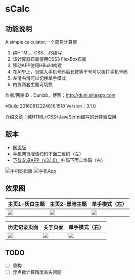 # sCalc

## 功能说明
A simple calculator,一个简易计算器

1. 纯HTML、CSS、JS编写
2. 该计算器布局使用CSS3 FlexBox布局
3. 移动APP使用HBuild构建
4. 在APP上，当输入手机号码后长按等于号可以拨打手机号码
5. 左滑右滑可以切换单手模式
6. 内置两套主题可切换

作者/网络ID：Dunizb，博客：http://duni.sinaapp.com

※Build 20160812224616.1510 Version：3.1.0

介绍文章：[纯HTML+CSS+JavaScript编写的计算器应用](http://www.imooc.com/article/13009)

## 版本
+ [网页版](http://duni.sinaapp.com/demo/demos/%E7%AE%80%E6%98%93%E7%BD%91%E9%A1%B5%E8%AE%A1%E7%AE%97%E5%99%A8/)
+ 手机网页版请扫码下面二维码（左）
+ [下载安卓APP（v3.1.0）](http://dunizb.b0.upaiyun.com/demo/app/myCalc-3.1.0.apk) 扫码下面二维码（右）

![手机网页版](http://dunizb.b0.upaiyun.com/p/webapp-qrcode.png)
![手机App](http://dunizb.b0.upaiyun.com/p/app-qrcode.png)

## 效果图
| 主页1-灰白主题 | 主页2-黑暗主题 | 单手模式（左） |
|-------------|-------------|-------------|
| ![](./images/thumb/1.jpg) | ![](./images/thumb/2.jpg) | ![](./images/thumb/3.jpg) |

| 历史记录页面 | 关于页面 | 单手模式（右） |
|-------------|-------------|---------------|
| ![](./images/thumb/4.jpg) | ![](./images/thumb/5.jpg) | ![](./images/thumb/6.jpg) |

## TODO

- [ ] 重构
- [ ] 浮点数计算精度丢失问题

